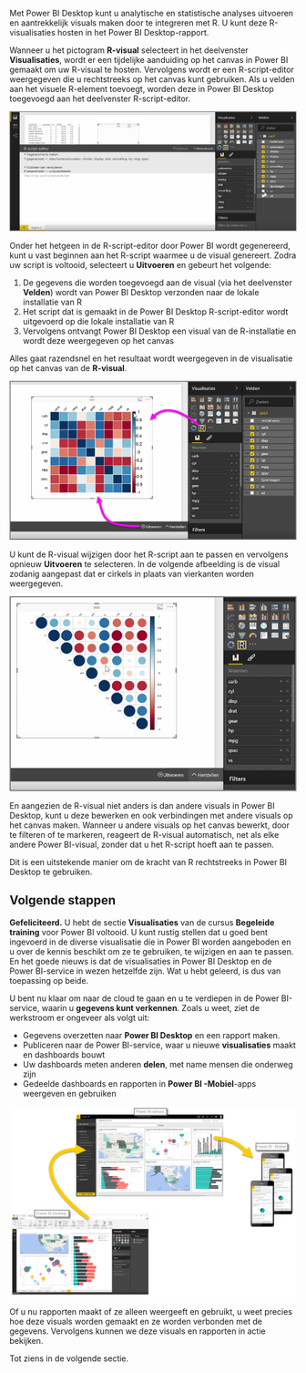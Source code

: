 Met Power BI Desktop kunt u analytische en statistische analyses uitvoeren en aantrekkelijk visuals maken door te integreren met R. U kunt deze R-visualisaties hosten in het Power BI Desktop-rapport.

Wanneer u het pictogram **R-visual** selecteert in het deelvenster **Visualisaties**, wordt er een tijdelijke aanduiding op het canvas in Power BI gemaakt om uw R-visual te hosten. Vervolgens wordt er een R-script-editor weergegeven die u rechtstreeks op het canvas kunt gebruiken. Als u velden aan het visuele R-element toevoegt, worden deze in Power BI Desktop toegevoegd aan het deelvenster R-script-editor.

![](media/3-11h-r-visual-integration/3-11h_1.png)

Onder het hetgeen in de R-script-editor door Power BI wordt gegenereerd, kunt u vast beginnen aan het R-script waarmee u de visual genereert. Zodra uw script is voltooid, selecteert u **Uitvoeren** en gebeurt het volgende:

1. De gegevens die worden toegevoegd aan de visual (via het deelvenster **Velden**) wordt van Power BI Desktop verzonden naar de lokale installatie van R
2. Het script dat is gemaakt in de Power BI Desktop R-script-editor wordt uitgevoerd op die lokale installatie van R
3. Vervolgens ontvangt Power BI Desktop een visual van de R-installatie en wordt deze weergegeven op het canvas

Alles gaat razendsnel en het resultaat wordt weergegeven in de visualisatie op het canvas van de **R-visual**.

![](media/3-11h-r-visual-integration/3-11h_2.png)

U kunt de R-visual wijzigen door het R-script aan te passen en vervolgens opnieuw **Uitvoeren** te selecteren. In de volgende afbeelding is de visual zodanig aangepast dat er cirkels in plaats van vierkanten worden weergegeven.

![](media/3-11h-r-visual-integration/3-11h_3.png)

En aangezien de R-visual niet anders is dan andere visuals in Power BI Desktop, kunt u deze bewerken en ook verbindingen met andere visuals op het canvas maken. Wanneer u andere visuals op het canvas bewerkt, door te filteren of te markeren, reageert de R-visual automatisch, net als elke andere Power BI-visual, zonder dat u het R-script hoeft aan te passen.

Dit is een uitstekende manier om de kracht van R rechtstreeks in Power BI Desktop te gebruiken.

## <a name="next-steps"></a>Volgende stappen
**Gefeliciteerd.** U hebt de sectie **Visualisaties** van de cursus **Begeleide training** voor Power BI voltooid. U kunt rustig stellen dat u goed bent ingevoerd in de diverse visualisatie die in Power BI worden aangeboden en u over de kennis beschikt om ze te gebruiken, te wijzigen en aan te passen. En het goede nieuws is dat de visualisaties in Power BI Desktop en de Power BI-service in wezen hetzelfde zijn. Wat u hebt geleerd, is dus van toepassing op beide.

U bent nu klaar om naar de cloud te gaan en u te verdiepen in de Power BI-service, waarin u **gegevens kunt verkennen**. Zoals u weet, ziet de werkstroom er ongeveer als volgt uit:

* Gegevens overzetten naar **Power BI Desktop** en een rapport maken.
* Publiceren naar de Power BI-service, waar u nieuwe **visualisaties** maakt en dashboards bouwt
* Uw dashboards meten anderen **delen**, met name mensen die onderweg zijn
* Gedeelde dashboards en rapporten in **Power BI -Mobiel**-apps weergeven en gebruiken

![](media/3-11h-r-visual-integration/c0a1_1.png)

Of u nu rapporten maakt of ze alleen weergeeft en gebruikt, u weet precies hoe deze visuals worden gemaakt en ze worden verbonden met de gegevens. Vervolgens kunnen we deze visuals en rapporten in actie bekijken.

Tot ziens in de volgende sectie.

